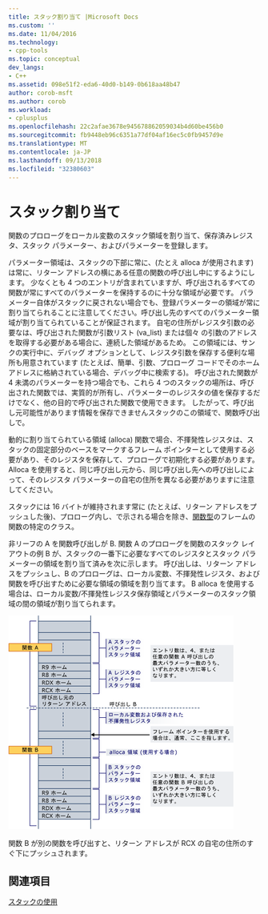 ```yaml
---
title: スタック割り当て |Microsoft Docs
ms.custom: ''
ms.date: 11/04/2016
ms.technology:
- cpp-tools
ms.topic: conceptual
dev_langs:
- C++
ms.assetid: 098e51f2-eda6-40d0-b149-0b618aa48b47
author: corob-msft
ms.author: corob
ms.workload:
- cplusplus
ms.openlocfilehash: 22c2afae3678e945678862059034b4d60be456b0
ms.sourcegitcommit: fb9448eb96c6351a77df04af16ec5c0fb9457d9e
ms.translationtype: MT
ms.contentlocale: ja-JP
ms.lasthandoff: 09/13/2018
ms.locfileid: "32380603"
---
```

# <a name="stack-allocation"></a>スタック割り当て
関数のプロローグをローカル変数のスタック領域を割り当て、保存済みレジスタ、スタック パラメーター、およびパラメーターを登録します。  
  
 パラメーター領域は、スタックの下部に常に、(たとえ alloca が使用されます) は常に、リターン アドレスの横にある任意の関数の呼び出し中にするようにします。 少なくとも 4 つのエントリが含まれていますが、呼び出されるすべての関数が常にすべてのパラメーターを保持するのに十分な領域が必要です。 パラメーター自体がスタックに戻されない場合でも、登録パラメーターの領域が常に割り当てられることに注意してください。呼び出し先のすべてのパラメーター領域が割り当てられていることが保証されます。 自宅の住所がレジスタ引数の必要なは、呼び出された関数が引数リスト (va_list) または個々 の引数のアドレスを取得する必要がある場合に、連続した領域があるため。 この領域には、サンクの実行中に、デバッグ オプションとして、レジスタ引数を保存する便利な場所も用意されています (たとえば、簡単、引数、プロローグ コードでそのホーム アドレスに格納されている場合、デバッグ中に検索する)。 呼び出された関数が 4 未満のパラメーターを持つ場合でも、これら 4 つのスタックの場所は、呼び出された関数では、実質的が所有し、パラメーターのレジスタの値を保存するだけでなく、他の目的で呼び出された関数で使用できます。  したがって、呼び出し元可能性があります情報を保存できませんスタックのこの領域で、関数呼び出しで。  
  
 動的に割り当てられている領域 (alloca) 関数で場合、不揮発性レジスタは、スタックの固定部分のベースをマークするフレーム ポインターとして使用する必要があり、そのレジスタを保存して、プロローグで初期化する必要があります。 Alloca を使用すると、同じ呼び出し元から、同じ呼び出し先への呼び出しによって、そのレジスタ パラメーターの自宅の住所を異なる必要がありますに注意してください。  
  
 スタックには 16 バイトが維持されます常に (たとえば、リターン アドレスをプッシュした後)、プロローグ内し、で示される場合を除き、[関数型](../build/function-types.md)のフレームの関数の特定のクラス。  
  
 非リーフの A を関数呼び出しが B. 関数 A のプロローグを関数のスタック レイアウトの例 B が、スタックの一番下に必要なすべてのレジスタとスタック パラメーターの領域を割り当て済みを次に示します。 呼び出しは、リターン アドレスをプッシュし、B のプロローグは、ローカル変数、不揮発性レジスタ、および関数を呼び出すために必要な領域の領域を割り当てます。 B alloca を使用する場合は、ローカル変数/不揮発性レジスタ保存領域とパラメーターのスタック領域の間の領域が割り当てられます。  
  
 ![AMD 変換例](../build/media/vcamd_conv_ex_5.png "vcAmd_conv_ex_5")  
  
 関数 B が別の関数を呼び出すと、リターン アドレスが RCX の自宅の住所のすぐ下にプッシュされます。  
  
## <a name="see-also"></a>関連項目  
 [スタックの使用](../build/stack-usage.md)